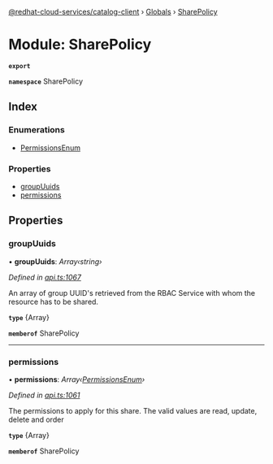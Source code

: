 [@redhat-cloud-services/catalog-client](../README.md) › [Globals](../globals.md) › [SharePolicy](sharepolicy.md)

# Module: SharePolicy

**`export`** 

**`namespace`** SharePolicy

## Index

### Enumerations

* [PermissionsEnum](../enums/sharepolicy.permissionsenum.md)

### Properties

* [groupUuids](sharepolicy.md#groupuuids)
* [permissions](sharepolicy.md#permissions)

## Properties

###  groupUuids

• **groupUuids**: *Array‹string›*

*Defined in [api.ts:1067](https://github.com/RedHatInsights/javascript-clients/blob/master/packages/catalog/api.ts#L1067)*

An array of group UUID's retrieved from the RBAC Service with whom the resource has to be shared.

**`type`** {Array<string>}

**`memberof`** SharePolicy

___

###  permissions

• **permissions**: *Array‹[PermissionsEnum](../enums/sharepolicy.permissionsenum.md)›*

*Defined in [api.ts:1061](https://github.com/RedHatInsights/javascript-clients/blob/master/packages/catalog/api.ts#L1061)*

The permissions to apply for this share. The valid values are read, update, delete and order

**`type`** {Array<string>}

**`memberof`** SharePolicy

